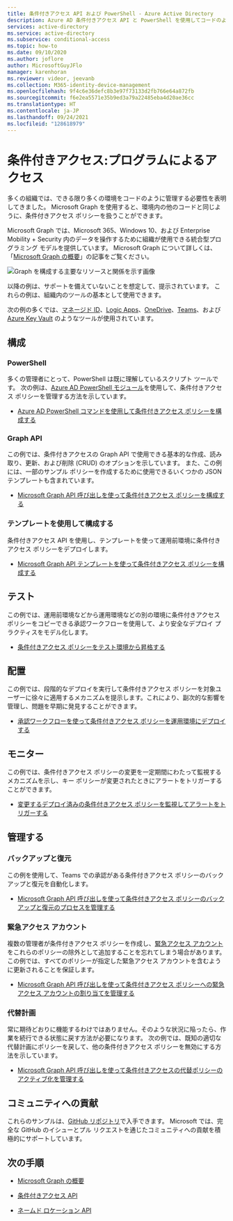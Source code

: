 ```yaml
---
title: 条件付きアクセス API および PowerShell - Azure Active Directory
description: Azure AD 条件付きアクセス API と PowerShell を使用してコードのようにポリシーを管理する
services: active-directory
ms.service: active-directory
ms.subservice: conditional-access
ms.topic: how-to
ms.date: 09/10/2020
ms.author: joflore
author: MicrosoftGuyJFlo
manager: karenhoran
ms.reviewer: videor, jeevanb
ms.collection: M365-identity-device-management
ms.openlocfilehash: 9f4c6e36defc8b3e97f73133d2fb766e64a872fb
ms.sourcegitcommit: f6e2ea5571e35b9ed3a79a22485eba4d20ae36cc
ms.translationtype: HT
ms.contentlocale: ja-JP
ms.lasthandoff: 09/24/2021
ms.locfileid: "128618979"
---
```

# <a name="conditional-access-programmatic-access"></a>条件付きアクセス:プログラムによるアクセス

多くの組織では、できる限り多くの環境をコードのように管理する必要性を表明してきました。 Microsoft Graph を使用すると、環境内の他のコードと同じように、条件付きアクセス ポリシーを扱うことができます。

Microsoft Graph では、Microsoft 365、Windows 10、および Enterprise Mobility + Security 内のデータを操作するために組織が使用できる統合型プログラミング モデルを提供しています。 Microsoft Graph について詳しくは、「[Microsoft Graph の概要](/graph/overview)」の記事をご覧ください。

![Graph を構成する主要なリソースと関係を示す画像](./media/howto-conditional-access-apis/microsoft-graph.png)

以降の例は、サポートを備えていないことを想定して、提示されています。 これらの例は、組織内のツールの基本として使用できます。 

次の例の多くでは、[マネージド ID](../managed-identities-azure-resources/overview.md)、[Logic Apps](../../logic-apps/logic-apps-overview.md)、[OneDrive](https://www.microsoft.com/microsoft-365/onedrive/online-cloud-storage)、[Teams](https://www.microsoft.com/microsoft-365/microsoft-teams/group-chat-software/)、および [Azure Key Vault](../../key-vault/general/overview.md) のようなツールが使用されています。

## <a name="configure"></a>構成

### <a name="powershell"></a>PowerShell

多くの管理者にとって、PowerShell は既に理解しているスクリプト ツールです。 次の例は、[Azure AD PowerShell モジュール](https://www.powershellgallery.com/packages/AzureAD)を使用して、条件付きアクセス ポリシーを管理する方法を示しています。

- [Azure AD PowerShell コマンドを使用して条件付きアクセス ポリシーを構成する](https://github.com/Azure-Samples/azure-ad-conditional-access-apis/tree/main/01-configure/powershell)

### <a name="graph-api"></a>Graph API

この例では、条件付きアクセスの Graph API で使用できる基本的な作成、読み取り、更新、および削除 (CRUD) のオプションを示しています。 また、この例には、一部のサンプル ポリシーを作成するために使用できるいくつかの JSON テンプレートも含まれています。

- [Microsoft Graph API 呼び出しを使って条件付きアクセス ポリシーを構成する](https://github.com/Azure-Samples/azure-ad-conditional-access-apis/tree/main/01-configure/graphapi)

### <a name="configure-using-templates"></a>テンプレートを使用して構成する

条件付きアクセス API を使用し、テンプレートを使って運用前環境に条件付きアクセス ポリシーをデプロイします。

- [Microsoft Graph API テンプレートを使って条件付きアクセス ポリシーを構成する](https://github.com/Azure-Samples/azure-ad-conditional-access-apis/tree/main/01-configure/templates)

## <a name="test"></a>テスト

この例では、運用前環境などから運用環境などの別の環境に条件付きアクセス ポリシーをコピーできる承認ワークフローを使用して、より安全なデプロイ プラクティスをモデル化します。

- [条件付きアクセス ポリシーをテスト環境から昇格する](https://github.com/Azure-Samples/azure-ad-conditional-access-apis/tree/main/02-test)

## <a name="deploy"></a>配置

この例では、段階的なデプロイを実行して条件付きアクセス ポリシーを対象ユーザーに徐々に適用するメカニズムを提示します。これにより、副次的な影響を管理し、問題を早期に発見することができます。

- [承認ワークフローを使って条件付きアクセス ポリシーを運用環境にデプロイする](https://github.com/Azure-Samples/azure-ad-conditional-access-apis/tree/main/03-deploy)

## <a name="monitor"></a>モニター

この例では、条件付きアクセス ポリシーの変更を一定期間にわたって監視するメカニズムを示し、キー ポリシーが変更されたときにアラートをトリガーすることができます。

- [変更するデプロイ済みの条件付きアクセス ポリシーを監視してアラートをトリガーする](https://github.com/Azure-Samples/azure-ad-conditional-access-apis/tree/main/04-monitor)

## <a name="manage"></a>管理する

### <a name="backup-and-restore"></a>バックアップと復元

この例を使用して、Teams での承認がある条件付きアクセス ポリシーのバックアップと復元を自動化します。

- [Microsoft Graph API 呼び出しを使って条件付きアクセス ポリシーのバックアップと復元のプロセスを管理する](https://github.com/Azure-Samples/azure-ad-conditional-access-apis/tree/main/05-manage/01-backup-restore)

### <a name="emergency-access-accounts"></a>緊急アクセス アカウント

複数の管理者が条件付きアクセス ポリシーを作成し、[緊急アクセス アカウント](../roles/security-emergency-access.md)をこれらのポリシーの除外として追加することを忘れてしまう場合があります。 この例では、すべてのポリシーが指定した緊急アクセス アカウントを含むように更新されることを保証します。

- [Microsoft Graph API 呼び出しを使って条件付きアクセス ポリシーへの緊急アクセス アカウントの割り当てを管理する](https://github.com/Azure-Samples/azure-ad-conditional-access-apis/tree/main/05-manage/02-emergency-access)

### <a name="contingency-planning"></a>代替計画

常に期待どおりに機能するわけではありません。そのような状況に陥ったら、作業を続行できる状態に戻す方法が必要になります。 次の例では、既知の適切な代替計画にポリシーを戻して、他の条件付きアクセス ポリシーを無効にする方法を示しています。

- [Microsoft Graph API 呼び出しを使って条件付きアクセスの代替ポリシーのアクティブ化を管理する](https://github.com/Azure-Samples/azure-ad-conditional-access-apis/tree/main/05-manage/03-contingency)

## <a name="community-contribution"></a>コミュニティへの貢献

これらのサンプルは、[GitHub リポジトリ](https://github.com/Azure-Samples/azure-ad-conditional-access-apis)で入手できます。 Microsoft では、完全な GitHub のイシューとプル リクエストを通じたコミュニティへの貢献を積極的にサポートしています。

## <a name="next-steps"></a>次の手順

- [Microsoft Graph の概要](/graph/overview)

- [条件付きアクセス API](/graph/api/resources/conditionalaccesspolicy)

- [ネームド ロケーション API](/graph/api/resources/namedlocation)
